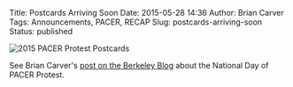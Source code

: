 Title: Postcards Arriving Soon
Date: 2015-05-28 14:36
Author: Brian Carver
Tags: Announcements, PACER, RECAP
Slug: postcards-arriving-soon
Status: published

![2015 PACER Protest
Postcards]({static}/images/pacer_postcards.jpg)

See Brian Carver's [post on the Berkeley Blog](http://blogs.berkeley.edu/2015/05/28/citizens-appeal-to-the-courts-free-your-documents/)
about the National Day of PACER Protest.

